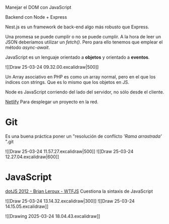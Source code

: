 Manejar el DOM con JavaScript

Backend con Node + Express

Nest.js es un framework de back-end algo más robusto que Express.

Una promesa se puede cumplir o no se puede cumplir. A la hora de leer un JSON deberíamos utilizar un *fetch()*. Pero para ello tenemos que emplear el método *async-await*.

JavaScript es un lenguaje orientado a **objetos** y orientado a **eventos**.

![[Draw 25-03-24 09.32.00.excalidraw|500]]

Un Array asociativo en PHP es como un array normal, pero en el que los índices con strings. Que es lo mismo que los objetos en JS.

Node es JavaScript corriendo del lado del servidor, no sólo desde el cliente.

[Netlify](https://www.netlify.com/) Para desplegar un proyecto en la red.

# Git

Es una buena práctica poner un "resolución de conflicto *'Rama arrastrada'* ".git

![[Draw 25-03-24 11.57.27.excalidraw|500]]
![[Draw 25-03-24 12.27.04.excalidraw|600]]

# JavaScript

[dotJS 2012 - Brian Leroux - WTFJS](https://www.youtube.com/watch?v=et8xNAc2ic8) Cuestiona la sintaxis de JavaScript

![[Draw 25-03-24 13.14.32.excalidraw|300]]
![[Draw 25-03-24 14.15.05.excalidraw]]

![[Drawing 2025-03-24 18.04.43.excalidraw]]